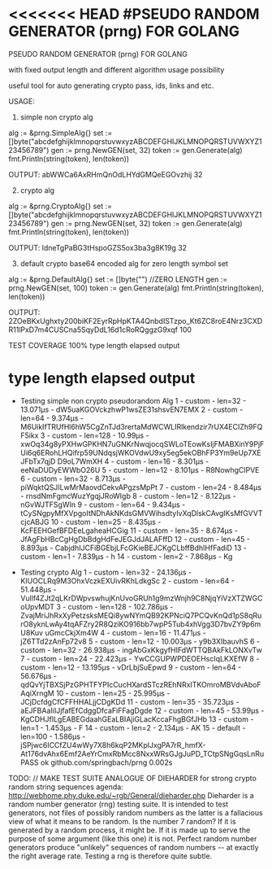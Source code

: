<<<<<<< HEAD
﻿#PSEUDO RANDOM GENERATOR (prng) FOR GOLANG
=======
PSEUDO RANDOM GENERATOR (prng) FOR GOLANG

with fixed output length
and different algorithm usage possibility

useful tool for auto generating crypto pass, ids, links and etc.

USAGE:

1. simple non crypto alg

alg := &prng.SimpleAlg{}
set := []byte("abcdefghijklmnopqrstuvwxyzABCDEFGHIJKLMNOPQRSTUVWXYZ123456789")
gen := prng.NewGEN(set, 32)
token := gen.Generate(alg)
fmt.Println(string(token), len(token))

OUTPUT: abWWCa6AxRHmQnOdLHYdGMQeEGOvzhij 32


2. crypto alg

alg := &prng.CryptoAlg{}
set := []byte("abcdefghijklmnopqrstuvwxyzABCDEFGHIJKLMNOPQRSTUVWXYZ123456789")
gen := prng.NewGEN(set, 32)
token := gen.Generate(alg)
fmt.Println(string(token), len(token))

OUTPUT: ldneTgPaBG3tHspoGZS5ox3ba3g8K19g 32


3. default crypto base64 encoded alg for zero length symbol set

alg := &prng.DefaultAlg{}
set := []byte("") //ZERO LENGTH
gen := prng.NewGEN(set, 100)
token := gen.Generate(alg)
fmt.Println(string(token), len(token))

OUTPUT: 2ZOeBKxUghxty200biKF2EyrRpHpKTA4QnbdISTzpo_Kt6ZC8roE4Nrz3CXDR11lPxD7m4CUSCna5SqyDdL16d1cRoRQggzG9xqf 100

TEST COVERAGE 100%
    type     length   elapsed    output


#   type     length   elapsed    output
* Testing simple non crypto pseudorandom Alg
1 - custom - len=32 - 13.071µs - dW5uaKGOVckzhwP1wsZE31shsvEN7EMX
2 - custom - len=64 - 9.374µs - M6UikIfTRUfHl6hW5CgZnTJd3rertaMdWCWLIRlkendzir7rUX4ECIZh9FQF5ikx
3 - custom - len=128 - 10.99µs - xwOq34g8yPXHwGPKHN7uGNKrNwqjocqSWLoTEowKsIjFMABXinY9PjFUi6q6ERohLHQifrp59UNdqsjWKOVdwU9xy5eg5ekOBhFP3Ym9eUp7XEJFbTx7qjD
D9oL7WmXH
4 - custom - len=16 - 8.301µs - eeNaDUDyEWWbO26U
5 - custom - len=12 - 8.101µs - R8NowhgClPVE
6 - custom - len=32 - 8.713µs - piWqktQSJILwMrMaovdCekvAPgzsMpPt
7 - custom - len=24 - 8.484µs - rnsdNmFgmcWuzYgqjJRoWIgb
8 - custom - len=12 - 8.122µs - nGvWJTFSgWIn
9 - custom - len=64 - 9.434µs - tCySNgpyMfXVpgoItNDhAkNKdsGMVWihsdtyIvXqDlskCAvgIKsMfGVVTcjcABJG
10 - custom - len=25 - 8.435µs - KcFEEHGefBFDEeLgaheaHCGig
11 - custom - len=35 - 8.674µs - JfAgFbHBcCgHgDbBdgHdFeJEGJdJALAFffD
12 - custom - len=45 - 8.893µs - CabjdhIJCFiBGEbjLFcGKieBEJCKgCLbffBdhIHfFadiD
13 - custom - len=1 - 7.839µs - h
14 - custom - len=2 - 7.868µs - Kg

* Testing crypto Alg
1 - custom - len=32 - 24.136µs - KIUOCLRq9M3OhxVczkEXUivRKhLdkgSc
2 - custom - len=64 - 51.448µs - Vullf4ZJt2qLKrDWpvswhujKnUvoGRUh1g9mzWnjh9C8NjqYiVzXTZWGCoUpvMDT
3 - custom - len=128 - 102.786µs - ZvajMriJhRxXyPetzsksMEQi8ywNYmQB92KPNciQ7PCQvKnQd1pS8qRurO8yknLwAy4tqAFZry2R8QziKO916bb7wpP5Tub4xhVgg3D7bvZY9p6mU8Kuv
uGmcCkjXm4W
4 - custom - len=16 - 11.471µs - jZ6TTd2zAnFp72v8
5 - custom - len=12 - 10.003µs - y9b3XIbauvhS
6 - custom - len=32 - 26.938µs - ingAbGxKkgyfHIFdWTTQBAkFkLONXvTw
7 - custom - len=24 - 22.423µs - YwCCGUPWPDEOEHscIqLKXEfW
8 - custom - len=12 - 13.195µs - vDrLbjSuEpwd
9 - custom - len=64 - 56.676µs - qdQvYjTBXSjPzGPHTFYPIcCucHXardSTczREhNRxITKOmroMBVdvAboFAqiXrngM
10 - custom - len=25 - 25.995µs - JCjDcfdgCfCFFHHALjjCDgKDd
11 - custom - len=35 - 35.723µs - aEJFBAaIiIJjfafEfCdggDfcaFiFFagDgde
12 - custom - len=45 - 53.99µs - KgCDHJfILgEABEGdaahGEaLBIAjiGLacKccaFhgBGfJHb
13 - custom - len=1 - 1.453µs - F
14 - custom - len=2 - 2.134µs - AK
15 - default - len=100 - 1.586µs - jSPjwc6ICCfZU4wWy7X8h6kqP2MKplJxgPA7rR_hmfX-At176dvAhx6Emf2AeYrCmxRbMcc8NxxWRsGJgJuPD_TCtpSNgGqsLnRu
PASS
ok      github.com/springbach/prng      0.002s


TODO: // MAKE TEST SUITE ANALOGUE OF DIEHARDER for strong crypto random string sequences
agenda: http://webhome.phy.duke.edu/~rgb/General/dieharder.php
Dieharder is a random number generator (rng) testing suite. It is intended to test generators, not files of possibly random numbers as the latter is a fallacious view of what it means to be random. Is the number 7 random? If it is generated by a random process, it might be. If it is made up to serve the purpose of some argument (like this one) it is not. Perfect random number generators produce "unlikely" sequences of random numbers -- at exactly the right average rate. Testing a rng is therefore quite subtle.
